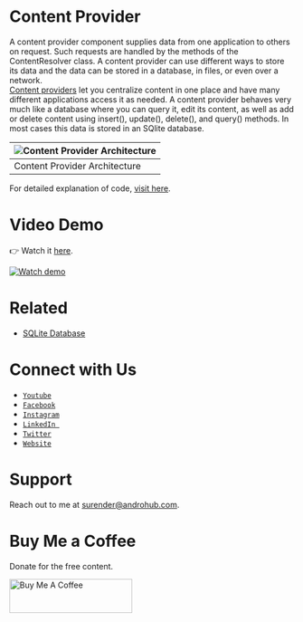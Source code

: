 # Content Provider
A content provider component supplies data from one application to others on request. Such requests are handled by the methods of the ContentResolver class. A content provider can use different ways to store its data and the data can be stored in a database, in files, or even over a network.
<br>
[Content providers](http://developer.android.com/intl/ru/guide/topics/providers/content-provider-creating.html) let you centralize content in one place and have many different applications access it as needed. A content provider behaves very much like a database where you can query it, edit its content, as well as add or delete content using insert(), update(), delete(), and query() methods. In most cases this data is stored in an SQlite database.

![Content Provider Architecture](https://i2.wp.com/www.androhub.com/wp-content/uploads/2015/07/content_provider.png?w=694) | 
---|
Content Provider Architecture |

For detailed explanation of code, [visit here](http://www.androhub.com/android-content-provider/).

# Video Demo
👉 Watch it <a href="https://youtu.be/98NrjnbEiqA">here</a>.
<br>

[![Watch demo](http://i3.ytimg.com/vi/98NrjnbEiqA/hqdefault.jpg)](https://youtu.be/98NrjnbEiqA)

# Related
- [SQLite Database](http://www.androhub.com/android-sqlite-database/)

# Connect with Us
- <a href="https://www.youtube.com/channel/@Androhub" target="_blank">`Youtube`</a>
- <a href="https://www.facebook.com/androhubtutorial/" target="_blank">`Facebook`</a>
- <a href="https://www.instagram.com/androhub_tutorial" target="_blank">`Instagram`</a>
- <a href="https://www.linkedin.com/in/surender-kumar-681472a8?originalSubdomain=in" target="_blank">`LinkedIn `</a>
- <a href="https://twitter.com/sonusurender0/" target="_blank">`Twitter`</a>
- <a href="http://www.androhub.com/" target="_blank">`Website`</a>

# Support
Reach out to me at surender@androhub.com.

# Buy Me a Coffee
Donate for the free content.

<a href="https://www.buymeacoffee.com/androhub" target="_blank"><img src="https://cdn.buymeacoffee.com/buttons/v2/default-yellow.png" alt="Buy Me A Coffee" style="height: 60px !important;width: 217px !important;" ></a>
